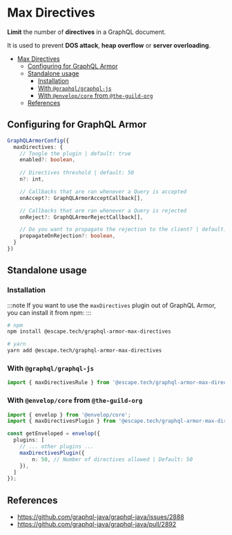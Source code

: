 # Max Directives

**Limit** the number of **directives** in a GraphQL document.

It is used to prevent **DOS attack**, **heap overflow** or **server overloading**.

- [Max Directives](#max-directives)
  - [Configuring for GraphQL Armor](#configuring-for-graphql-armor)
  - [Standalone usage](#standalone-usage)
    - [Installation](#installation)
    - [With `@graphql/graphql-js`](#with-graphqlgraphql-js)
    - [With `@envelop/core` from `@the-guild-org`](#with-envelopcore-from-the-guild-org)
  - [References](#references)

## Configuring for GraphQL Armor

```ts
GraphQLArmorConfig({
  maxDirectives: {
    // Toogle the plugin | default: true
    enabled?: boolean,
    
    // Directives threshold | default: 50
    n?: int,

    // Callbacks that are ran whenever a Query is accepted
    onAccept?: GraphQLArmorAcceptCallback[],

    // Callbacks that are ran whenever a Query is rejected
    onReject?: GraphQLArmorRejectCallback[],

    // Do you want to propagate the rejection to the client? | default: true
    propagateOnRejection?: boolean,
  }
})
```

## Standalone usage

### Installation

:::note
If you want to use the `maxDirectives` plugin out of GraphQL Armor, you can install it from npm:
:::

```bash
# npm
npm install @escape.tech/graphql-armor-max-directives

# yarn
yarn add @escape.tech/graphql-armor-max-directives
```

### With `@graphql/graphql-js`

```ts
import { maxDirectivesRule } from '@escape.tech/graphql-armor-max-directives';
```

### With `@envelop/core` from `@the-guild-org`

```ts
import { envelop } from '@envelop/core';
import { maxDirectivesPlugin } from '@escape.tech/graphql-armor-max-directives';

const getEnveloped = envelop({
  plugins: [
    // ... other plugins ...
    maxDirectivesPlugin({
        n: 50, // Number of directives allowed | Default: 50
    }),
  ]
});
```

## References

- https://github.com/graphql-java/graphql-java/issues/2888
- https://github.com/graphql-java/graphql-java/pull/2892
